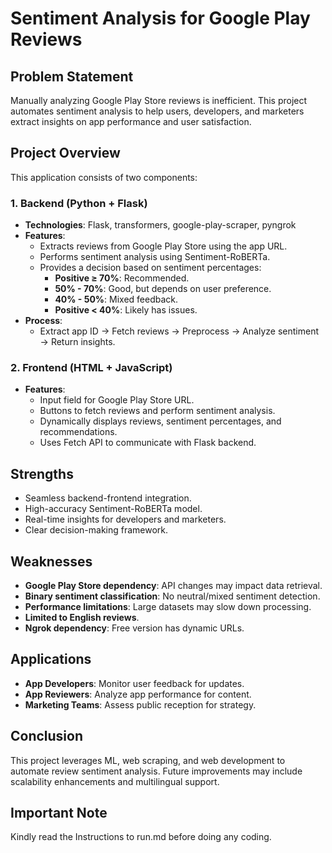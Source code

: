 # Sentiment Analysis for Google Play Reviews

## Problem Statement
Manually analyzing Google Play Store reviews is inefficient. This project automates sentiment analysis to help users, developers, and marketers extract insights on app performance and user satisfaction.

## Project Overview
This application consists of two components:

### 1. Backend (Python + Flask)
- **Technologies**: Flask, transformers, google-play-scraper, pyngrok
- **Features**:
  - Extracts reviews from Google Play Store using the app URL.
  - Performs sentiment analysis using Sentiment-RoBERTa.
  - Provides a decision based on sentiment percentages:
    - **Positive ≥ 70%**: Recommended.
    - **50% - 70%**: Good, but depends on user preference.
    - **40% - 50%**: Mixed feedback.
    - **Positive < 40%**: Likely has issues.
- **Process**:
  - Extract app ID → Fetch reviews → Preprocess → Analyze sentiment → Return insights.

### 2. Frontend (HTML + JavaScript)
- **Features**:
  - Input field for Google Play Store URL.
  - Buttons to fetch reviews and perform sentiment analysis.
  - Dynamically displays reviews, sentiment percentages, and recommendations.
  - Uses Fetch API to communicate with Flask backend.

## Strengths
- Seamless backend-frontend integration.
- High-accuracy Sentiment-RoBERTa model.
- Real-time insights for developers and marketers.
- Clear decision-making framework.

## Weaknesses
- **Google Play Store dependency**: API changes may impact data retrieval.
- **Binary sentiment classification**: No neutral/mixed sentiment detection.
- **Performance limitations**: Large datasets may slow down processing.
- **Limited to English reviews**.
- **Ngrok dependency**: Free version has dynamic URLs.

## Applications
- **App Developers**: Monitor user feedback for updates.
- **App Reviewers**: Analyze app performance for content.
- **Marketing Teams**: Assess public reception for strategy.

## Conclusion
This project leverages ML, web scraping, and web development to automate review sentiment analysis. Future improvements may include scalability enhancements and multilingual support.

## Important Note
Kindly read the Instructions to run.md before doing any coding.
